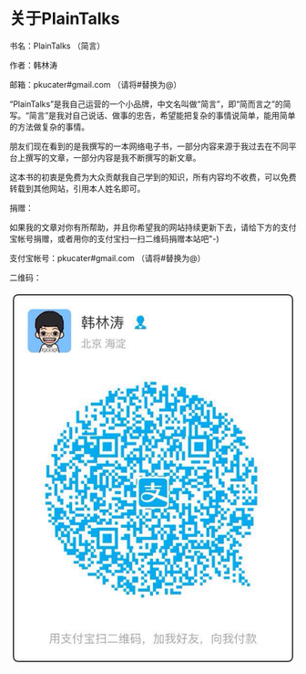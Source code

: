 # 关于PlainTalks

书名：PlainTalks （简言）

作者：韩林涛

邮箱：pkucater#gmail.com （请将#替换为@）


“PlainTalks”是我自己运营的一个小品牌，中文名叫做“简言”，即“简而言之”的简写。“简言”是我对自己说话、做事的忠告，希望能把复杂的事情说简单，能用简单的方法做复杂的事情。

朋友们现在看到的是我撰写的一本网络电子书，一部分内容来源于我过去在不同平台上撰写的文章，一部分内容是我不断撰写的新文章。

这本书的初衷是免费为大众贡献我自己学到的知识，所有内容均不收费，可以免费转载到其他网站，引用本人姓名即可。


捐赠：

如果我的文章对你有所帮助，并且你希望我的网站持续更新下去，请给下方的支付宝帐号捐赠，或者用你的支付宝扫一扫二维码捐赠本站吧"-)

支付宝帐号：pkucater#gmail.com （请将#替换为@）

二维码：

![](HanLintao.jpg)